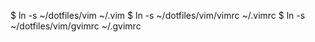 $ ln -s ~/dotfiles/vim ~/.vim
$ ln -s ~/dotfiles/vim/vimrc ~/.vimrc
$ ln -s ~/dotfiles/vim/gvimrc ~/.gvimrc

